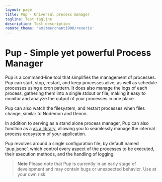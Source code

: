 ```yaml
---
layout: page
title: Pup - Universal process manager
tagline: Test tagline
description: Test description
remote_theme: 'amitmerchant1990/reverie'
---
```


# Pup - Simple yet powerful Process Manager

Pup is a command-line tool that simplifies the management of processes. Pup can start, stop, restart, and keep processes alive, as well as schedule processes using a cron pattern. It does also manage
the logs of each process, gathering them into a single stdout or file, making it easy to monitor and analyze the output of your processes in one place.

Pup can also watch the filesystem, and restart processes when files change, similar to Nodemon and Denon.

In addition to serving as a stand alone process manager, Pup can also function as a [as a library](#library-usage), allowing you to seamlessly manage the internal process ecosystem of your
application.

Pup revolves around a single configuration file, by default named 'pup.jsonc', which control every aspect of the processes to be executed, their execution methods, and the handling of logging.

> **Note** Please note that Pup is currently in an early stage of development and may contain bugs or unexpected behavior. Use at your own risk.
